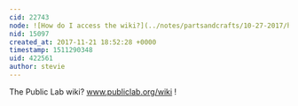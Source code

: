 ```yaml
---
cid: 22743
node: ![How do I access the wiki?](../notes/partsandcrafts/10-27-2017/how-do-i-access-the-wiki)
nid: 15097
created_at: 2017-11-21 18:52:28 +0000
timestamp: 1511290348
uid: 422561
author: stevie
---
```


The Public Lab wiki? www.publiclab.org/wiki ! 